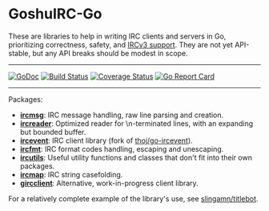 # GoshuIRC-Go

These are libraries to help in writing IRC clients and servers in Go, prioritizing correctness, safety, and [IRCv3 support](https://ircv3.net/). They are not yet API-stable, but any API breaks should be modest in scope.

---

[![GoDoc](https://godoc.org/github.com/goshuirc/irc-go?status.svg)](https://godoc.org/github.com/goshuirc/irc-go)
[![Build Status](https://travis-ci.org/goshuirc/irc-go.svg?branch=master)](https://travis-ci.org/goshuirc/irc-go)
[![Coverage Status](https://coveralls.io/repos/goshuirc/irc-go/badge.svg?branch=master&service=github)](https://coveralls.io/github/goshuirc/irc-go?branch=master)
[![Go Report Card](https://goreportcard.com/badge/github.com/goshuirc/irc-go)](https://goreportcard.com/report/github.com/goshuirc/irc-go)

---

Packages:

* [**ircmsg**](https://godoc.org/github.com/goshuirc/irc-go/ircmsg): IRC message handling, raw line parsing and creation.
* [**ircreader**](https://godoc.org/github.com/goshuirc/irc-go/ircreader): Optimized reader for \n-terminated lines, with an expanding but bounded buffer.
* [**ircevent**](https://godoc.org/github.com/goshuirc/irc-go/ircevent): IRC client library (fork of [thoj/go-ircevent](https://github.com/thoj/go-ircevent)).
* [**ircfmt**](https://godoc.org/github.com/goshuirc/irc-go/ircfmt): IRC format codes handling, escaping and unescaping.
* [**ircutils**](https://godoc.org/github.com/goshuirc/irc-go/ircutils): Useful utility functions and classes that don't fit into their own packages.
* [**ircmap**](https://godoc.org/github.com/goshuirc/irc-go/ircmap): IRC string casefolding.
* [**gircclient**](https://godoc.org/github.com/goshuirc/irc-go/client): Alternative, work-in-progress client library.

For a relatively complete example of the library's use, see [slingamn/titlebot](https://github.com/slingamn/titlebot).
